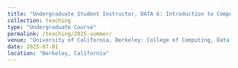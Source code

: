 ```yaml
---
title: "Undergraduate Student Instructor, DATA 6: Introduction to Computational Thinking with Data Science and SocietyDATA 6: Introduction to Computational Thinking with Data Science and Society (_Summer 2025_)"
collection: teaching
type: "Undergraduate Course"
permalink: /teaching/2025-summer/
venue: "University of California, Berkeley: College of Computing, Data Science, and Society (CDSS)"
date: 2025-07-01
location: "Berkeley, California"
---
```

